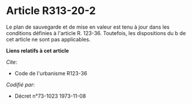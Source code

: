 # Article R313-20-2

Le plan de sauvegarde et de mise en valeur est tenu à jour dans les conditions définies à l'article R. 123-36. Toutefois, les
dispositions du b de cet article ne sont pas applicables.

**Liens relatifs à cet article**

_Cite_:

  - Code de l'urbanisme R123-36

_Codifié par_:

  - Décret n°73-1023 1973-11-08
